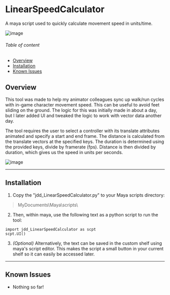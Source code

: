# LinearSpeedCalculator
A maya script used to quickly calculate movement speed in units/time.

![image](https://user-images.githubusercontent.com/84198946/221055881-48206247-b9de-4d96-acd1-46dd3e0a4e14.png)

###### Table of content
- [Overview](https://github.com/Jordandionduval/LinearSpeedCalculator#overview "Overview")
- [Installation](https://github.com/Jordandionduval/LinearSpeedCalculator#installation "Installation")
- [Known Issues](https://github.com/Jordandionduval/LinearSpeedCalculator#known-issues "Known Issues")

<!-- This is a comment -->
<!--###### Other Pages
- [Patch Notes](../LinearSpeedCalculator/blob/main/PATCHNOTES.md "Go to Patch Notes page")-->

## Overview

This tool was made to help my animator colleagues sync up walk/run cycles with in-game character movement speed. This can be useful to avoid feet sliding on the ground. The logic for this was initially made in about a day, but I later added UI and tweaked the logic to work with vector data another day.

The tool requires the user to select a controller with its translate attributes animated and specify a start and end frame.
The distance is calculated from the translate vectors at the specified keys. The duration is determined using the provided keys, divide by framerate (fps).
Distance is then divided by duration, which gives us the speed in units per seconds.

![image](https://user-images.githubusercontent.com/84198946/221066275-bc0e39d8-0d1e-4e5d-a72e-260a8f69a791.png)

---

## Installation
1. Copy the "jdd_LinearSpeedCalculator.py" to your Maya scripts directory:
>MyDocuments\Maya\scripts\

2. Then, within maya, use the following text as a python script to run the tool:
```
import jdd_LinearSpeedCalculator as scpt
scpt.UI()
```
3. *(Optional)* Alternatively, the text can be saved in the custom shelf using maya's script editor. This makes the script a small button in your current shelf so it can easily be accessed later.

---

## Known Issues
- Nothing so far!
